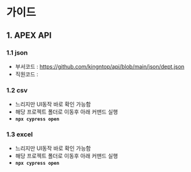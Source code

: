 # 가이드

## 1. APEX API
###	1.1 json
* 부서코드 : https://github.com/kingntop/api/blob/main/json/dept.json
* 직원코드 : 
###	1.2 csv
* 느리지만 UI동작 바로 확인 가능함
* 해당 프로젝트 폴더로 이동후 아래 커맨드 실행
* **`npx cypress open`**
###	1.3 excel
* 느리지만 UI동작 바로 확인 가능함
* 해당 프로젝트 폴더로 이동후 아래 커맨드 실행
* **`npx cypress open`**
